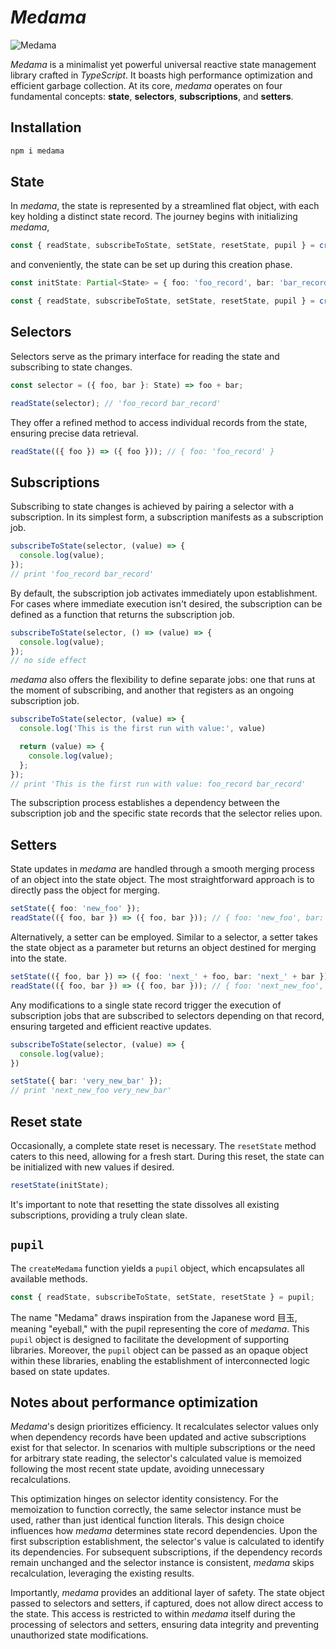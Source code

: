 # _Medama_

![Medama](./doc/media/medama.png)

_Medama_ is a minimalist yet powerful universal reactive state management library crafted in
_TypeScript_. It boasts high performance optimization and efficient garbage collection. At its core,
_medama_ operates on four fundamental concepts: **state**, **selectors**, **subscriptions**, and
**setters**.

## Installation

```bash
npm i medama
```

## State

In _medama_, the state is represented by a streamlined flat object, with each key holding a distinct
state record. The journey begins with initializing _medama_,

```ts
const { readState, subscribeToState, setState, resetState, pupil } = createMedama<State>();
```

and conveniently, the state can be set up during this creation phase.

```ts
const initState: Partial<State> = { foo: 'foo_record', bar: 'bar_record' }

const { readState, subscribeToState, setState, resetState, pupil } = createMedama<State>(initState);
```

## Selectors

Selectors serve as the primary interface for reading the state and subscribing to state changes.

```ts
const selector = ({ foo, bar }: State) => foo + bar;

readState(selector); // 'foo_record bar_record'
```

They offer a refined method to access individual records from the state, ensuring precise data
retrieval.

```ts
readState(({ foo }) => ({ foo })); // { foo: 'foo_record' }
```

## Subscriptions

Subscribing to state changes is achieved by pairing a selector with a subscription. In its simplest
form, a subscription manifests as a subscription job.

```ts
subscribeToState(selector, (value) => {
  console.log(value);
});
// print 'foo_record bar_record'
```

By default, the subscription job activates immediately upon establishment. For cases where immediate
execution isn't desired, the subscription can be defined as a function that returns the subscription
job.

```ts
subscribeToState(selector, () => (value) => {
  console.log(value);
});
// no side effect
```

_medama_ also offers the flexibility to define separate jobs: one that runs at the moment of
subscribing, and another that registers as an ongoing subscription job.

```ts
subscribeToState(selector, (value) => {
  console.log('This is the first run with value:', value)

  return (value) => {
    console.log(value);
  };
});
// print 'This is the first run with value: foo_record bar_record'
```

The subscription process establishes a dependency between the subscription job and the specific
state records that the selector relies upon.

## Setters

State updates in _medama_ are handled through a smooth merging process of an object into the state
object. The most straightforward approach is to directly pass the object for merging.

```ts
setState({ foo: 'new_foo' });
readState(({ foo, bar }) => ({ foo, bar })); // { foo: 'new_foo', bar: 'bar_record' }
```

Alternatively, a setter can be employed. Similar to a selector, a setter takes the state object as a
parameter but returns an object destined for merging into the state.

```ts
setState(({ foo, bar }) => ({ foo: 'next_' + foo, bar: 'next_' + bar }));
readState(({ foo, bar }) => ({ foo, bar })); // { foo: 'next_new_foo', bar: 'next_bar_record' }
```

Any modifications to a single state record trigger the execution of subscription jobs that are
subscribed to selectors depending on that record, ensuring targeted and efficient reactive updates.

```ts
subscribeToState(selector, (value) => {
  console.log(value);
})

setState({ bar: 'very_new_bar' });
// print 'next_new_foo very_new_bar'
```

## Reset state

Occasionally, a complete state reset is necessary. The `resetState` method caters to this need,
allowing for a fresh start. During this reset, the state can be initialized with new values if
desired.

```ts
resetState(initState);
```

It's important to note that resetting the state dissolves all existing subscriptions, providing a
truly clean slate.

## `pupil`

The `createMedama` function yields a `pupil` object, which encapsulates all available methods.

```ts
const { readState, subscribeToState, setState, resetState } = pupil;
```

The name "Medama" draws inspiration from the Japanese word 目玉, meaning "eyeball," with the pupil
representing the core of _medama_. This `pupil` object is designed to facilitate the development of
supporting libraries. Moreover, the `pupil` object can be passed as an opaque object within these
libraries, enabling the establishment of interconnected logic based on state updates.

## Notes about performance optimization

_Medama_'s design prioritizes efficiency. It recalculates selector values only when dependency
records have been updated and active subscriptions exist for that selector. In scenarios with
multiple subscriptions or the need for arbitrary state reading, the selector's calculated value is
memoized following the most recent state update, avoiding unnecessary recalculations.

This optimization hinges on selector identity consistency. For the memoization to function
correctly, the same selector instance must be used, rather than just identical function literals.
This design choice influences how _medama_ determines state record dependencies. Upon the first
subscription establishment, the selector's value is calculated to identify its dependencies. For
subsequent subscriptions, if the dependency records remain unchanged and the selector instance is
consistent, _medama_ skips recalculation, leveraging the existing results.

Importantly, _medama_ provides an additional layer of safety. The state object passed to selectors
and setters, if captured, does not allow direct access to the state. This access is restricted to
within _medama_ itself during the processing of selectors and setters, ensuring data integrity and
preventing unauthorized state modifications.
